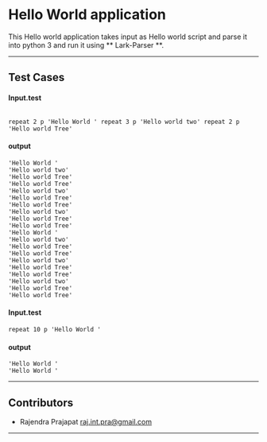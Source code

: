 # Hello World application

This Hello world application takes input as Hello world script and parse it into python 3 and run it using ** Lark-Parser **.

---
## Test Cases

#### Input.test
```

repeat 2 p 'Hello World ' repeat 3 p 'Hello world two' repeat 2 p 'Hello world Tree'

```
#### output

```
'Hello World '
'Hello world two'
'Hello world Tree'
'Hello world Tree'
'Hello world two'
'Hello world Tree'
'Hello world Tree'
'Hello world two'
'Hello world Tree'
'Hello world Tree'
'Hello World '
'Hello world two'
'Hello world Tree'
'Hello world Tree'
'Hello world two'
'Hello world Tree'
'Hello world Tree'
'Hello world two'
'Hello world Tree'
'Hello world Tree'

```

#### Input.test
```
repeat 10 p 'Hello World '

```
#### output
```
'Hello World '
'Hello World '

```
---
## Contributors
- Rajendra Prajapat <raj.int.pra@gmail.com>
---
